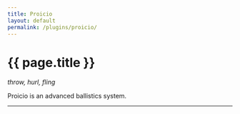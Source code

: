 ```yaml
---
title: Proicio
layout: default
permalink: /plugins/proicio/
---
```


<h1 class="fa-h1 proicio">{{ page.title }}</h1>

_throw, hurl, fling_

Proicio is an advanced ballistics system.

-----
